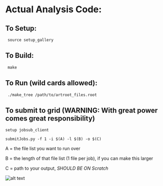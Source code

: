 # Actual Analysis Code:

## To Setup: 

` source setup_gallery`


## To Build:

` make`


## To Run (wild cards allowed): 

` ./make_tree /path/to/artroot_files.root`

## To submit to grid (WARNING: With great power comes great responsibility)

`setup jobsub_client`

`submitJobs.py -f 1 -i $(A) -l $(B) -o $(C)`

A = the file list you want to run over

B = the length of that file list (1 file per job), if you can make this larger

C = path to your output, *SHOULD BE ON Scratch*


![alt text](http://cultofthepartyparrot.com/parrots/partyparrot.gif)